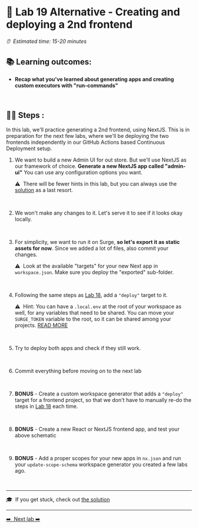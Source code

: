 # 🧲 Lab 19 Alternative - Creating and deploying a 2nd frontend

###### ⏰ &nbsp;Estimated time: 15-20 minutes

## 📚 Learning outcomes:

- **Recap what you've learned about generating apps and creating custom executors with "run-commands"**
<br />

## 🏋️‍♀️ Steps :

In this lab, we'll practice generating a 2nd frontend, using NextJS. This is in preparation for the next few labs, where we'll
be deploying the two frontends independently in our GitHub Actions based Continuous Deployment setup.

1. We want to build a new Admin UI for out store. But we'll use NextJS as our framework of choice.
   **Generate a new NextJS app called "admin-ui"**
   You can use any configuration options you want.

   ⚠️&nbsp;&nbsp;There will be fewer hints in this lab, but you can always use the [solution](SOLUTION.md) as a last resort.
<br />

2. We won't make any changes to it. Let's serve it to see if it looks okay locally.
<br />

3. For simplicity, we want to run it on Surge, **so let's export it as static assets for now**. Since we added a lot of files, also commit your changes.

   ⚠️&nbsp;&nbsp;Look at the available "targets" for your new Next app in `workspace.json`. Make sure you deploy the "exported" sub-folder.
<br />

4. Following the same steps as [Lab 18](../lab18/LAB.md), add a `"deploy"` target to it.

   ⚠️&nbsp;&nbsp;Hint: You can have a `.local.env` at the root of your workspace as well, for any variables that need to be shared.
   You can move your `SURGE_TOKEN` variable to the root, so it can be shared among your projects. [READ MORE](https://nx.dev/latest/react/guides/environment-variables#loading-environment-variables)
<br />

5. Try to deploy both apps and check if they still work.
<br />

6. Commit everything before moving on to the next lab
<br />

7. **BONUS** - Create a custom workspace generator that adds a `"deploy"` target for a frontend project, so that we don't have to manually re-do the steps in [Lab 18](../lab18/LAB.md) each time.
<br />

8. **BONUS** - Create a new React or NextJS frontend app, and test your above schematic
<br />

9. **BONUS** - Add a proper scopes for your new apps in `nx.json` and run your `update-scope-schema` workspace generator you created a few labs ago.
<br />

---

🎓&nbsp;&nbsp;If you get stuck, check out [the solution](SOLUTION.md)

---

[➡️ &nbsp;Next lab ➡️](../lab20-alt/LAB.md)
